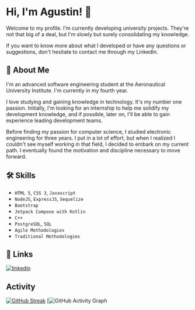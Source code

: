 
# Hi, I'm Agustin! 👋
Welcome to my profile. I'm currently developing university projects. They're not that big of a deal, but I'm slowly but surely consolidating my knowledge.

If you want to know more about what I developed or have any questions or suggestions, don't hesitate to contact me through my LinkedIn.

## 🚀 About Me
I'm an advanced software engineering student at the Aeronautical University Institute. I'm currently in my fourth year. 

I love studying and gaining knowledge in technology. It's my number one passion. 
Initially, I'm looking for an internship to help me solidify my development knowledge, and if possible, later on, I'll be able to gain experience leading development teams.

Before finding my passion for computer science, I studied electronic engineering for three years. I put in a lot of effort, but when I realized I couldn't see myself working in that field, I decided to embark on my current path. I eventually found the motivation and discipline necessary to move forward.

## 🛠 Skills
- `HTML 5`, `CSS 3`, `Javascript` 
- `NodeJS`, `ExpressJS`, `Sequelize` 
- `Bootstrap`
- `Jetpack Compose with Kotlin`
- `C++`
- `PostgreSQL`, `SQL`
- `Agile Methodologies`
- `Traditional Methodologies`




## 🔗 Links
[![linkedin](https://img.shields.io/badge/linkedin-0A66C2?style=for-the-badge&logo=linkedin&logoColor=white)](https://www.linkedin.com/in/agust%C3%ADn-brambilla/)


## Activity
[![GitHub Streak](https://github-readme-streak-stats.herokuapp.com?user=MasterxDual&theme=microsoft-dark&date_format=j%2Fn%5B%2FY%5D&mode=weekly)](https://git.io/streak-stats)
[![GitHub Activity Graph](https://github-readme-activity-graph.cyclic.app/graph?username=MasterxDual&theme=github-dark)



